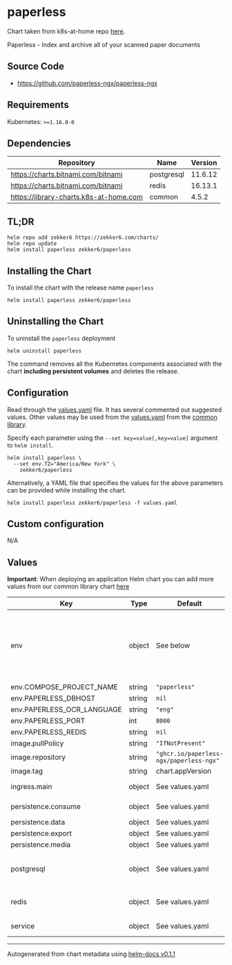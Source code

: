 # paperless

Chart taken from k8s-at-home repo [here](https://github.com/k8s-at-home/charts/tree/master/charts/stable/paperless).

Paperless - Index and archive all of your scanned paper documents

## Source Code

* <https://github.com/paperless-ngx/paperless-ngx>

## Requirements

Kubernetes: `>=1.16.0-0`

## Dependencies

| Repository                             | Name       | Version |
|----------------------------------------|------------|---------|
| https://charts.bitnami.com/bitnami     | postgresql | 11.6.12 |
| https://charts.bitnami.com/bitnami     | redis      | 16.13.1 |
| https://library-charts.k8s-at-home.com | common     | 4.5.2   |

## TL;DR

```console
helm repo add zekker6 https://zekker6.com/charts/
helm repo update
helm install paperless zekker6/paperless
```

## Installing the Chart

To install the chart with the release name `paperless`

```console
helm install paperless zekker6/paperless
```

## Uninstalling the Chart

To uninstall the `paperless` deployment

```console
helm uninstall paperless
```

The command removes all the Kubernetes components associated with the chart **including persistent volumes** and deletes the release.

## Configuration

Read through the [values.yaml](./values.yaml) file. It has several commented out suggested values.
Other values may be used from the [values.yaml](https://github.com/k8s-at-home/library-charts/tree/main/charts/stable/common/values.yaml) from the [common library](https://github.com/k8s-at-home/library-charts/tree/main/charts/stable/common).

Specify each parameter using the `--set key=value[,key=value]` argument to `helm install`.

```console
helm install paperless \
  --set env.TZ="America/New York" \
    zekker6/paperless
```

Alternatively, a YAML file that specifies the values for the above parameters can be provided while installing the chart.

```console
helm install paperless zekker6/paperless -f values.yaml
```

## Custom configuration
N/A

## Values

**Important**: When deploying an application Helm chart you can add more values from our common library chart [here](https://github.com/k8s-at-home/library-charts/tree/main/charts/stable/common)

| Key                        | Type   | Default                                 | Description                                                                                                                                                                                                            |
|----------------------------|--------|-----------------------------------------|------------------------------------------------------------------------------------------------------------------------------------------------------------------------------------------------------------------------|
| env                        | object | See below                               | See the following files for additional environment variables: https://github.com/paperless-ngx/paperless-ngx/tree/main/docker/compose/ https://github.com/paperless-ngx/paperless-ngx/blob/main/paperless.conf.example |
| env.COMPOSE_PROJECT_NAME   | string | `"paperless"`                           | Project name                                                                                                                                                                                                           |
| env.PAPERLESS_DBHOST       | string | `nil`                                   | Database host to use                                                                                                                                                                                                   |
| env.PAPERLESS_OCR_LANGUAGE | string | `"eng"`                                 | OCR languages to install                                                                                                                                                                                               |
| env.PAPERLESS_PORT         | int    | `8000`                                  | Port to use                                                                                                                                                                                                            |
| env.PAPERLESS_REDIS        | string | `nil`                                   | Redis to use                                                                                                                                                                                                           |
| image.pullPolicy           | string | `"IfNotPresent"`                        | image pull policy                                                                                                                                                                                                      |
| image.repository           | string | `"ghcr.io/paperless-ngx/paperless-ngx"` | image repository                                                                                                                                                                                                       |
| image.tag                  | string | chart.appVersion                        | image tag                                                                                                                                                                                                              |
| ingress.main               | object | See values.yaml                         | Enable and configure ingress settings for the chart under this key.                                                                                                                                                    |
| persistence.consume        | object | See values.yaml                         | Configure volume to monitor for new documents.                                                                                                                                                                         |
| persistence.data           | object | See values.yaml                         | Configure persistence for data.                                                                                                                                                                                        |
| persistence.export         | object | See values.yaml                         | Configure export volume.                                                                                                                                                                                               |
| persistence.media          | object | See values.yaml                         | Configure persistence for media.                                                                                                                                                                                       |
| postgresql                 | object | See values.yaml                         | Enable and configure postgresql database subchart under this key.    For more options see [postgresql chart documentation](https://github.com/bitnami/charts/tree/master/bitnami/postgresql)                           |
| redis                      | object | See values.yaml                         | Enable and configure redis subchart under this key.    For more options see [redis chart documentation](https://github.com/bitnami/charts/tree/master/bitnami/redis)                                                   |
| service                    | object | See values.yaml                         | Configures service settings for the chart.                                                                                                                                                                             |

----------------------------------------------
Autogenerated from chart metadata using [helm-docs v0.1.1](https://github.com/k8s-at-home/helm-docs/releases/v0.1.1)
